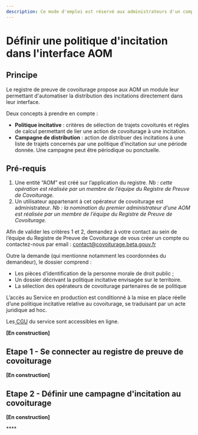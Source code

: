 ```yaml
---
description: Ce mode d'emploi est réservé aux administrateurs d'un compte AOM.
---
```


# Définir une politique d'incitation dans l'interface AOM

## Principe

Le registre de preuve de covoiturage propose aux AOM un module leur permettant d'automatiser la distribution des incitations directement dans leur interface. 

Deux concepts à prendre en compte : 

* **Politique incitative** : critères de sélection de trajets covoiturés et règles de calcul permettant de lier une action de covoiturage à une incitation.
* **Campagne de distribution** : action de distribuer des incitations à une liste de trajets concernés par une politique d'incitation sur une période donnée. Une campagne peut être périodique ou ponctuelle. 

## Pré-requis

1. Une entité “AOM” est créé sur l’application du registre. _Nb : cette opération est réalisée par un membre de l’équipe du Registre de Preuve de Covoiturage._
2. Un utilisateur appartenant à cet opérateur de covoiturage est administrateur. _Nb : la nomination du premier administrateur d’une AOM est réalisée par un membre de l’équipe du Registre de Preuve de Covoiturage._

Afin de valider les critères 1 et 2, demandez à votre contact au sein de l’équipe du Registre de Preuve de Covoiturage de vous créer un compte ou contactez-nous par email : [contact@covoiturage.beta.gouv.fr](mailto:contact@covoiturage.beta.gouv.fr)

Outre la demande \(qui mentionne notamment les coordonnées du demandeur\), le dossier comprend :

* Les pièces d’identification de la personne morale de droit public ;
* Un dossier décrivant la politique incitative envisagée sur le territoire.
* La sélection des opérateurs de covoiturage partenaires de se politique

L’accès au Service en production est conditionné à la mise en place réelle d’une politique incitative relative au covoiturage, se traduisant par un acte juridique ad hoc.

Les[ CGU](../cgu.md) du service sont accessibles en ligne.

**\[En construction\]**

## Etape 1 - Se connecter au registre de preuve de covoiturage

**\[En construction\]**

## Etape 2 - Défini**r** une campagne d'incitation au covoiturage

**\[En construction\]**





\*\*\*\*



